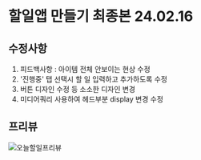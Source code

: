 # 할일앱 만들기 최종본 24.02.16
## 수정사항 
1. 피드백사항 :  아이템 전체 안보이는 현상 수정
2. '진행중' 탭 선택시  할 일 입력하고 추가하도록 수정
3. 버튼 디자인 수정 등 소소한 디자인 변경
4. 미디어쿼리 사용하여 헤드부분 display 변경 수정


## 프리뷰

   ![오늘할일프리뷰](https://github.com/EUNSOL0313/Coding_Project/assets/159598570/86eed0a5-4a16-46ed-b217-570ef8d69430)
